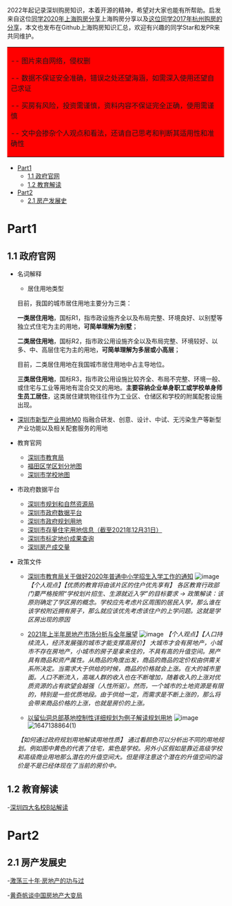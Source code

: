 2022年起记录深圳购房知识，本着开源的精神，希望对大家也能有所帮助。启发来自这位[同学2020年上海购房分享](https://github.com/ayuer/shanghai_house_knowledge)上海购房分享以及[这位同学2017年杭州购房的分享](https://github.com/houshanren/hangzhou_house_knowledge)，本文也发布在Github上海购房知识汇总，欢迎有兴趣的同学Star和发PR来共同维护。


<table><tr><td bgcolor=red>
 
-- 图片来自网络，侵权删

-- 数据不保证安全准确，错误之处还望海涵，如需深入使用还望自己求证

-- 买房有风险，投资需谨慎，资料内容不保证完全正确，使用需谨慎

-- 文中会掺杂个人观点和看法，还请自己思考和判断其适用性和准确性
 </td></tr></table>



- [Part1](#part1)
  - [1.1 政府官网](#11-政府官网)
  - [1.2 教育解读](#12-教育解读)
- [Part2](#part2)
  - [2.1 房产发展史](#21-房产发展史)
# Part1
## 1.1 政府官网
- 名词解释
  - 居住用地类型
  
  目前，我国的城市居住用地主要分为三类：

  **一类居住用地**，国标R1，指市政设施齐全以及布局完整、环境良好、以别墅等独立式住宅为主的用地，**可简单理解为别墅**；

  **二类居住用地**，国标R2，指市政公用设施齐全以及布局完整、环境较好、以多、中、高层住宅为主的用地，**可简单理解为多层或小高层**；

  目前，二类居住用地在我国城市居住用地中占主导地位。

  **三类居住用地**，国标R3，指市政公用设施比较齐全、布局不完整、环境一般、或住宅与工业等用地有混合交叉的用地。**主要容纳企业单身职工或学校单身师生员工居住**，这类居住建筑物往往作为工业区、仓储区和学校的附属配套设施出现。
- [深圳市新型产业用地M0](http://shiwuwuguihua.com/showinfo-68-43856-0.html) 指融合研发、创意、设计、中试、无污染生产等新型产业功能以及相关配套服务的用地
- 教育官网
  - [深圳市教育局](http://szeb.sz.gov.cn/) 
  - [福田区学区划分地图](https://jiazhang.eduft.cn/visitftgbxyxqdt)
  - [深圳市学校地图](http://szeb.sz.gov.cn/home/jyfw/#name3)
- 市政府数据平台
  - [深圳市规划和自然资源局](http://pnr.sz.gov.cn/)
  - [深圳市政府数据平台](https://opendata.sz.gov.cn/) 
  - [深圳市政府规划用地](http://search.gd.gov.cn/search/local/755016?keywords=%E6%8E%A7%E5%88%B6%E6%80%A7%E8%AF%A6%E7%BB%86%E8%A7%84%E5%88%92) 
  - [深圳市存量住宅用地信息（截至2021年12月31日）](http://pnr.sz.gov.cn/xxgk/ztzl/rdzt/clzzyd/content/post_9510782.html)
  - [深圳市标定地价成果查询](http://pnr.sz.gov.cn/ywzy/qt/col_code/col_code/content/post_8586273.html)
  - [深圳房产成交量](http://zjj.sz.gov.cn/xxgk/ztzl/pubdata/index.html)
- 政策文件
  - [深圳市教育局关于做好2020年普通中小学招生入学工作的通知](http://szeb.sz.gov.cn/home/xxgk/zdlyxxgkzl/zcfgjjd/zcfg/content/post_8030314.html)
  ![image](https://user-images.githubusercontent.com/50006900/156781156-16d42872-eb05-4a8d-9550-1f3eb1adf212.png)
    *【个人观点】【优质的教育将由该片区的住户优先享有】 各区教育行政部门要严格按照“学校划片招生、生源就近入学”的目标要求 -> 政策解读：该原则确定了学区房的概念。学校应先考虑片区周围的居民入学，那么谁在该学校附近拥有房子，那么就应该优先考虑该住户的上学问题。这就是学区房出现的原因*   
    
  -  [2021年上半年房地产市场分析与全年展望](https://www.ndrc.gov.cn/xxgk/jd/wsdwhfz/202108/t20210830_1295304.html?code=&state=123)
    ![image](https://user-images.githubusercontent.com/50006900/156790546-d13ee98c-6aa9-4cf9-98bc-33491f759c6f.png)
  *【个人观点】【人口持续流入，经济发展强的城市才能支撑高房价】 大城市才会有房地产，小城市不存在房地产，小城市的房子是拿来住的，不具有高的升值空间。房产具有商品和资产属性。从商品的角度出发，商品的商品的定价权由供需关系所决定。当需求大于供给的时候，商品的价格就会上涨。在大的城市里面。人口不断流入，高端人群的收入也在不断增加，随着收入的上涨对优质资源的占有欲望会越强（人性所驱）。然而，一个城市的土地资源是有限的，特别是一些优质地段。由于供给一定，而需求是不断上涨的，那么将会带来商品价格的上涨，也就是房价的上涨。*
  
  -  [以留仙洞总部基地控制性详细规划为例子解读规划用地](http://pnr.sz.gov.cn/xxgk/gggs/content/post_6550235.html)
    ![image](https://user-images.githubusercontent.com/50006900/157460523-1e32fe48-c286-4d53-bf6d-2180e77af3cc.png)
    ![1647138864(1)](https://user-images.githubusercontent.com/50006900/158042413-8bdd1709-8a02-4d51-863d-516c9d849eda.jpg)

  *【如何通过政府规划用地解读用地性质】 通过看颜色可以分析出不同的用地规划。例如图中黄色的代表了住宅，紫色是学校。另外小区假如是靠近高级学校和高级商业用地那么潜在的升值空间大。但是得注意这个潜在的升值空间的溢价是不是已经体现在了当前的房价中。*     
  

## 1.2 教育解读
  -[深圳四大名校B站解读](https://www.bilibili.com/video/BV1m34y117MA/)

# Part2
## 2.1 房产发展史
  -[激荡三十年·房地产的功与过](https://www.bilibili.com/video/BV1HL411w7Zc)
  
  -[黄奇帆谈中国房地产大变局](https://www.bilibili.com/video/BV1SL411w7kJ)



